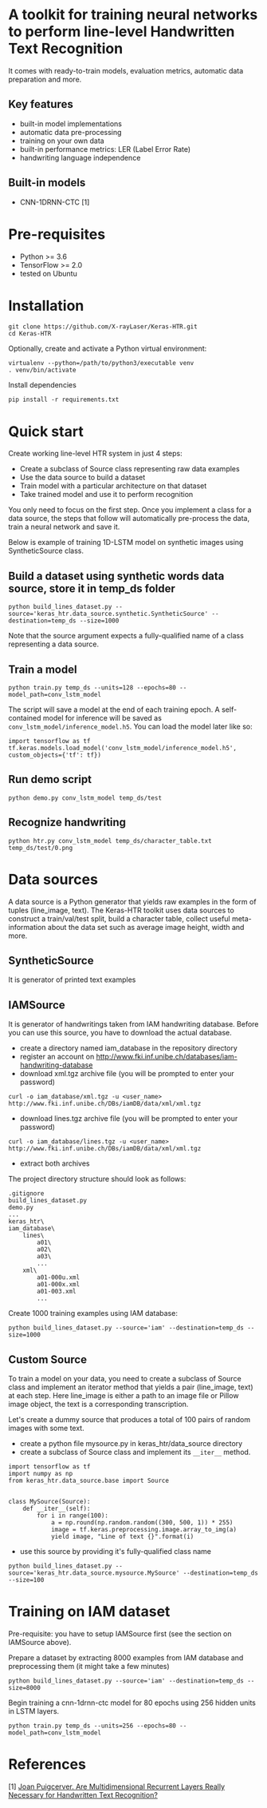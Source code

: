 # A toolkit for training neural networks to perform line-level Handwritten Text Recognition

It comes with ready-to-train models, evaluation metrics, automatic data preparation and more.

## Key features
- built-in model implementations
- automatic data pre-processing
- training on your own data
- built-in performance metrics: LER (Label Error Rate)
- handwriting language independence

## Built-in models
- CNN-1DRNN-CTC [1]

# Pre-requisites
- Python >= 3.6
- TensorFlow >= 2.0
- tested on Ubuntu

# Installation
```
git clone https://github.com/X-rayLaser/Keras-HTR.git
cd Keras-HTR
```
Optionally, create and activate a Python virtual environment:
```
virtualenv --python=/path/to/python3/executable venv
. venv/bin/activate
```
Install dependencies
```
pip install -r requirements.txt
```

# Quick start

Create working line-level HTR system in just 4 steps:
- Create a subclass of Source class representing raw data examples
- Use the data source to build a dataset
- Train model with a particular architecture on that dataset
- Take trained model and use it to perform recognition

You only need to focus on the first step. Once you implement a class 
for a data source, the steps that follow will automatically pre-process 
the data, train a neural network and save it.

Below is example of training 1D-LSTM model on synthetic images using SyntheticSource class. 

## Build a dataset using synthetic words data source, store it in temp_ds folder
```
python build_lines_dataset.py --source='keras_htr.data_source.synthetic.SyntheticSource' --destination=temp_ds --size=1000
```
Note that the source argument expects a fully-qualified name of a class representing a data source.

## Train a model
```
python train.py temp_ds --units=128 --epochs=80 --model_path=conv_lstm_model
```
The script will save a model at the end of each training epoch. A self-contained model for inference 
will be saved as ```conv_lstm_model/inference_model.h5```.
You can load the model later like so:
```
import tensorflow as tf
tf.keras.models.load_model('conv_lstm_model/inference_model.h5', custom_objects={'tf': tf})
```

## Run demo script
```
python demo.py conv_lstm_model temp_ds/test
```
## Recognize handwriting
```
python htr.py conv_lstm_model temp_ds/character_table.txt temp_ds/test/0.png
```

# Data sources

A data source is a Python generator that yields raw examples in the form of tuples 
(line_image, text). The Keras-HTR toolkit uses data sources to construct a train/val/test split,
build a character table, collect useful meta-information about the data set such as 
average image height, width and more.

## SyntheticSource

It is generator of printed text examples

## IAMSource
It is generator of handwritings taken from IAM handwriting database.
Before you can use this source, you have to download the actual database.

- create a directory named iam_database in the repository directory
- register an account on http://www.fki.inf.unibe.ch/databases/iam-handwriting-database
- download xml.tgz archive file  (you will be prompted to enter your password)
```
curl -o iam_database/xml.tgz -u <user_name> http://www.fki.inf.unibe.ch/DBs/iamDB/data/xml/xml.tgz
```
- download lines.tgz archive file (you will be prompted to enter your password)
```
curl -o iam_database/lines.tgz -u <user_name> http://www.fki.inf.unibe.ch/DBs/iamDB/data/xml/xml.tgz
```
- extract both archives

The project directory structure should look as follows:
```
.gitignore
build_lines_dataset.py
demo.py
...
keras_htr\
iam_database\
    lines\
        a01\
        a02\
        a03\
        ...
    xml\
        a01-000u.xml
        a01-000x.xml
        a01-003.xml
        ...
```

Create 1000 training examples using IAM database:
```
python build_lines_dataset.py --source='iam' --destination=temp_ds --size=1000
```

## Custom Source

To train a model on your data, you need to create a subclass of Source class and 
implement an iterator method that yields a pair (line_image, text) at each step.
Here line_image is either a path to an image file or Pillow image object, the text 
is a corresponding transcription.

Let's create a dummy source that produces a total of 100 pairs of random images with some text.
- create a python file mysource.py in keras_htr/data_source directory
- create a subclass of Source class and implement its ```__iter__``` method.
```
import tensorflow as tf
import numpy as np
from keras_htr.data_source.base import Source


class MySource(Source):
    def __iter__(self):
        for i in range(100):
            a = np.round(np.random.random((300, 500, 1)) * 255)
            image = tf.keras.preprocessing.image.array_to_img(a)
            yield image, "Line of text {}".format(i)
```
- use this source by providing it's fully-qualified class name
```
python build_lines_dataset.py --source='keras_htr.data_source.mysource.MySource' --destination=temp_ds --size=100
```

# Training on IAM dataset

Pre-requisite: you have to setup IAMSource first (see the section on IAMSource above).

Prepare a dataset by extracting 8000 examples from IAM database and preprocessing them 
(it might take a few minutes)
```
python build_lines_dataset.py --source='iam' --destination=temp_ds --size=8000
```

Begin training a cnn-1drnn-ctc model for 80 epochs using 256 hidden units in LSTM layers.
```
python train.py temp_ds --units=256 --epochs=80 --model_path=conv_lstm_model
```

# References

[1] [Joan Puigcerver. Are Multidimensional Recurrent Layers Really Necessary for Handwritten Text Recognition?](http://www.jpuigcerver.net/pubs/jpuigcerver_icdar2017.pdf)
